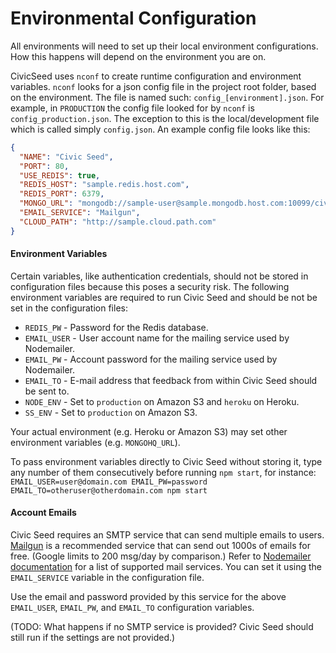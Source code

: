 # Environmental Configuration

All environments will need to set up their local environment configurations. How this happens will depend on the environment you are on.

CivicSeed uses `nconf` to create runtime configuration and environment variables. `nconf` looks for a json config file in the project root folder, based on the environment. The file is named such: `config_[environment].json`. For example, in `PRODUCTION` the config file looked for by `nconf` is `config_production.json`. The exception to this is the local/development file which is called simply `config.json`. An example config file looks like this:

```json
{
  "NAME": "Civic Seed",
  "PORT": 80,
  "USE_REDIS": true,
  "REDIS_HOST": "sample.redis.host.com",
  "REDIS_PORT": 6379,
  "MONGO_URL": "mongodb://sample-user@sample.mongodb.host.com:10099/civicseed",
  "EMAIL_SERVICE": "Mailgun",
  "CLOUD_PATH": "http://sample.cloud.path.com"
}
```

#### Environment Variables

Certain variables, like authentication credentials, should not be stored in configuration files because this poses a security risk. The following environment variables are required to run Civic Seed and should be not be set in the configuration files:

* `REDIS_PW` - Password for the Redis database.
* `EMAIL_USER` - User account name for the mailing service used by Nodemailer.
* `EMAIL_PW` - Account password for the mailing service used by Nodemailer.
* `EMAIL_TO` - E-mail address that feedback from within Civic Seed should be sent to.
* `NODE_ENV` - Set to `production` on Amazon S3 and `heroku` on Heroku.
* `SS_ENV` - Set to `production` on Amazon S3.

Your actual environment (e.g. Heroku or Amazon S3) may set other environment variables (e.g. `MONGOHQ_URL`).

To pass environment variables directly to Civic Seed without storing it, type any number of them consecutively before running `npm start`, for instance: `EMAIL_USER=user@domain.com EMAIL_PW=password EMAIL_TO=otheruser@otherdomain.com npm start`


#### Account Emails

Civic Seed requires an SMTP service that can send multiple emails to users. [Mailgun](http://www.mailgun.com/) is a recommended service that can send out 1000s of emails for free. (Google limits to 200 msg/day by comparison.) Refer to [Nodemailer documentation](http://www.nodemailer.com/docs/smtp) for a list of supported mail services. You can set it using the `EMAIL_SERVICE` variable in the configuration file.

Use the email and password provided by this service for the above `EMAIL_USER`, `EMAIL_PW`, and `EMAIL_TO` configuration variables.

(TODO: What happens if no SMTP service is provided? Civic Seed should still run if the settings are not provided.)
